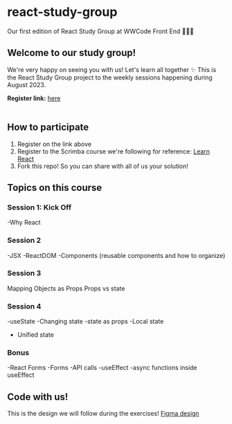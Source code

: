 # react-study-group
Our first edition of React Study Group at WWCode Front End 👩🏻‍💻

## Welcome to our study group!
We're very happy on seeing you with us! Let's learn all together ✨ This is the React Study Group project to the weekly sessions happening during August 2023. <br>

**Register link:** [here](https://us02web.zoom.us/webinar/register/WN_1dWZm9quTiyNoDikZ54iag)
<br><br>

## How to participate
1. Register on the link above
2. Register to the Scrimba course we're following for reference: [Learn React](https://scrimba.com/learn/learnreact)
3. Fork this repo! So you can share with all of us your solution!



## Topics on this course
### Session 1: Kick Off
-Why React
### Session 2
-JSX
-ReactDOM
-Components (reusable components and how to organize)

### Session 3
Mapping
Objects as Props
Props vs state

### Session 4
-useState
-Changing state
-state as props
-Local state
- Unified state

### Bonus 
-React Forms
-Forms
-API calls
-useEffect
-async functions inside useEffect

## Code with us!
This is the design we will follow during the exercises! [Figma design](https://www.figma.com/file/C9xnkq4d5m9hcO45IsFbN4/MusicApp?type=design&mode=design&t=1wVd1amxOCjGMiF4-0)
